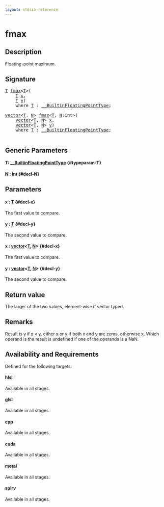 ```yaml
---
layout: stdlib-reference
---
```


# fmax

## Description

Floating-point maximum.



## Signature 

<pre>
<a href="/stdlib-reference/global-decls/fmax#typeparam-T" class="code_type">T</a> <a href="/stdlib-reference/global-decls/fmax">fmax</a>&lt;<a href="/stdlib-reference/global-decls/fmax#typeparam-T" class="code_type">T</a>&gt;(
    <a href="/stdlib-reference/global-decls/fmax#typeparam-T" class="code_type">T</a> <a href="/stdlib-reference/global-decls/fmax#decl-x" class="code_param">x</a>,
    <a href="/stdlib-reference/global-decls/fmax#typeparam-T" class="code_type">T</a> <a href="/stdlib-reference/global-decls/fmax#decl-y" class="code_param">y</a>)
    <span class='code_keyword'>where</span> <a href="/stdlib-reference/global-decls/fmax#typeparam-T" class="code_type">T</a> : <a href="/stdlib-reference/interfaces/0_builtinfloatingpointtype-029hm/index" class="code_type">__BuiltinFloatingPointType</a>;

<a href="/stdlib-reference/types/vector/index" class="code_type">vector</a>&lt;<a href="/stdlib-reference/global-decls/fmax#typeparam-T" class="code_type">T</a>, <a href="/stdlib-reference/global-decls/fmax#decl-N" class="code_var">N</a>&gt; <a href="/stdlib-reference/global-decls/fmax">fmax</a>&lt;<a href="/stdlib-reference/global-decls/fmax#typeparam-T" class="code_type">T</a>, <a href="/stdlib-reference/global-decls/fmax#decl-N" class="code_var">N</a>:<span class="code_keyword">int</span>&gt;(
    <a href="/stdlib-reference/types/vector/index" class="code_type">vector</a>&lt;<a href="/stdlib-reference/global-decls/fmax#typeparam-T" class="code_type">T</a>, <a href="/stdlib-reference/global-decls/fmax#decl-N" class="code_var">N</a>&gt; <a href="/stdlib-reference/global-decls/fmax#decl-x" class="code_param">x</a>,
    <a href="/stdlib-reference/types/vector/index" class="code_type">vector</a>&lt;<a href="/stdlib-reference/global-decls/fmax#typeparam-T" class="code_type">T</a>, <a href="/stdlib-reference/global-decls/fmax#decl-N" class="code_var">N</a>&gt; <a href="/stdlib-reference/global-decls/fmax#decl-y" class="code_param">y</a>)
    <span class='code_keyword'>where</span> <a href="/stdlib-reference/global-decls/fmax#typeparam-T" class="code_type">T</a> : <a href="/stdlib-reference/interfaces/0_builtinfloatingpointtype-029hm/index" class="code_type">__BuiltinFloatingPointType</a>;

</pre>

## Generic Parameters

#### T: [\_\_BuiltinFloatingPointType](/stdlib-reference/interfaces/0_builtinfloatingpointtype-029hm/index) {#typeparam-T}
#### N  : int {#decl-N}

## Parameters

#### x  : [T](/stdlib-reference/global-decls/fmax#typeparam-T) {#decl-x}
The first value to compare.

#### y  : [T](/stdlib-reference/global-decls/fmax#typeparam-T) {#decl-y}
The second value to compare.

#### x  : [vector](/stdlib-reference/types/vector/index)\<[T](/stdlib-reference/types/vector/index#typeparam-T), [N](/stdlib-reference/types/vector/index#decl-N)\> {#decl-x}
The first value to compare.

#### y  : [vector](/stdlib-reference/types/vector/index)\<[T](/stdlib-reference/types/vector/index#typeparam-T), [N](/stdlib-reference/types/vector/index#decl-N)\> {#decl-y}
The second value to compare.


## Return value
The larger of the two values, element-wise if vector typed.

## Remarks
Result is <span class='code'><a href="/stdlib-reference/global-decls/fmax#decl-y" class="code_param">y</a></span> if <span class='code'><a href="/stdlib-reference/global-decls/fmax#decl-x" class="code_param">x</a></span> < <span class='code'><a href="/stdlib-reference/global-decls/fmax#decl-y" class="code_param">y</a></span>, either <span class='code'><a href="/stdlib-reference/global-decls/fmax#decl-x" class="code_param">x</a></span> or <span class='code'><a href="/stdlib-reference/global-decls/fmax#decl-y" class="code_param">y</a></span> if both <span class='code'><a href="/stdlib-reference/global-decls/fmax#decl-x" class="code_param">x</a></span> and <span class='code'><a href="/stdlib-reference/global-decls/fmax#decl-y" class="code_param">y</a></span> are zeros, otherwise <span class='code'><a href="/stdlib-reference/global-decls/fmax#decl-x" class="code_param">x</a></span>. Which operand is the result is undefined if one of the operands is a NaN.


## Availability and Requirements

Defined for the following targets:

#### hlsl
Available in all stages.

#### glsl
Available in all stages.

#### cpp
Available in all stages.

#### cuda
Available in all stages.

#### metal
Available in all stages.

#### spirv
Available in all stages.



